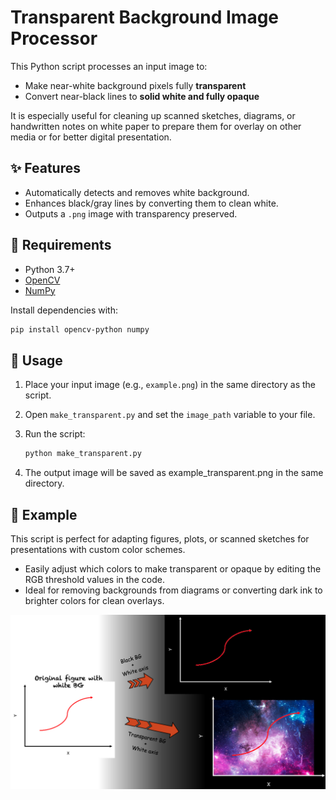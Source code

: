 # Transparent Background Image Processor

This Python script processes an input image to:
- Make near-white background pixels fully **transparent**
- Convert near-black lines to **solid white and fully opaque**

It is especially useful for cleaning up scanned sketches, diagrams, or handwritten notes on white paper to prepare them for overlay on other media or for better digital presentation.

## ✨ Features

- Automatically detects and removes white background.
- Enhances black/gray lines by converting them to clean white.
- Outputs a `.png` image with transparency preserved.

## 🧰 Requirements

- Python 3.7+
- [OpenCV](https://pypi.org/project/opencv-python/)
- [NumPy](https://pypi.org/project/numpy/)

Install dependencies with:

  ```bash
  pip install opencv-python numpy
  ```

## 🚀 Usage

1. Place your input image (e.g., `example.png`) in the same directory as the script.
2. Open `make_transparent.py` and set the `image_path` variable to your file.
3. Run the script:

    ```bash
    python make_transparent.py
    ```

4. The output image will be saved as example_transparent.png in the same directory.

## 📂 Example

This script is perfect for adapting figures, plots, or scanned sketches for presentations with custom color schemes.

- Easily adjust which colors to make transparent or opaque by editing the RGB threshold values in the code.
- Ideal for removing backgrounds from diagrams or converting dark ink to brighter colors for clean overlays.


![example](docs/image.png)



